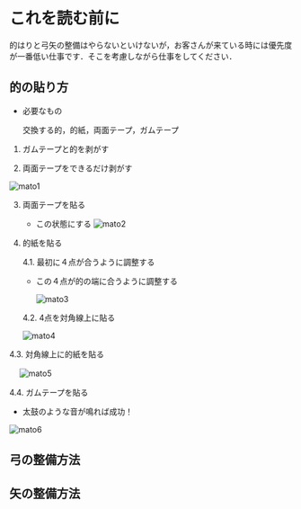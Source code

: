 # これを読む前に

的はりと弓矢の整備はやらないといけないが，お客さんが来ている時には優先度が一番低い仕事です．そこを考慮しながら仕事をしてください．

## 的の貼り方
- 必要なもの

    交換する的，的紙，両面テープ，ガムテープ


1. ガムテープと的を剥がす

2. 両面テープをできるだけ剥がす

  ![mato1](./image/tape1.jpg)
  
3. 両面テープを貼る
   
   - この状態にする
   ![mato2](./image/tape2.jpg)

4. 的紙を貼る
   
   4.1. 最初に４点が合うように調整する
  
   - この４点が的の端に合うように調整する
     
     ![mato3](./image/tape3.jpg)

   4.2. 4点を対角線上に貼る

     ![mato4](./image/tape4.jpg)

  4.3. 対角線上に的紙を貼る

  　  ![mato5](./image/tape5.jpg)

  4.4. ガムテープを貼る

  - 太鼓のような音が鳴れば成功！
    
  ![mato6](./image/tape6.jpg)


## 弓の整備方法

## 矢の整備方法
    
     
     
   
